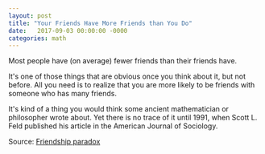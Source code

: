 ```yaml
---
layout: post
title: "Your Friends Have More Friends than You Do"
date:   2017-09-03 00:00:00 -0000
categories: math
---
```


Most people have (on average) fewer friends than their friends have.

<!--more-->

It's one of those things that are obvious once you think about it, but not before. All you need is to realize that you are more likely to be friends with someone who has many friends.

It's kind of a thing you would think some ancient mathematician or philosopher wrote about. Yet there is no trace of it until 1991, when Scott L. Feld published his article in the American Journal of Sociology.


Source: [Friendship paradox](https://en.wikipedia.org/wiki/Friendship_paradox)